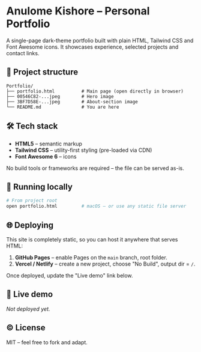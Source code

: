 # Anulome Kishore – Personal Portfolio

A single-page dark-theme portfolio built with plain HTML, Tailwind CSS and Font Awesome icons.  It showcases experience, selected projects and contact links.

## 📂 Project structure

```
Portfolio/
├── portfolio.html          # Main page (open directly in browser)
├── 00546C82-...jpeg        # Hero image
├── 3BF7D58E-...jpeg        # About-section image
└── README.md               # You are here
```

## 🛠 Tech stack

* **HTML5** – semantic markup
* **Tailwind CSS** – utility-first styling (pre-loaded via CDN)
* **Font Awesome 6** – icons

No build tools or frameworks are required – the file can be served as-is.

## 🚀 Running locally

```bash
# From project root
open portfolio.html         # macOS – or use any static file server
```

## 🌐 Deploying

This site is completely static, so you can host it anywhere that serves HTML:

1. **GitHub Pages** – enable Pages on the `main` branch, root folder.
2. **Vercel / Netlify** – create a new project, choose "No Build", output dir = `/`.

Once deployed, update the "Live demo" link below.

## 🔗 Live demo

_Not deployed yet._

## © License

MIT – feel free to fork and adapt. 